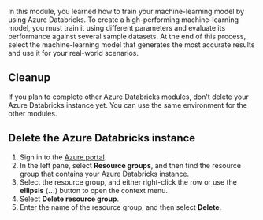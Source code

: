 In this module, you learned how to train your machine-learning model by using Azure Databricks. To create a high-performing machine-learning model, you must train it using different parameters and evaluate its performance against several sample datasets. At the end of this process, select the machine-learning model that generates the most accurate results and use it for your real-world scenarios.

## Cleanup

If you plan to complete other Azure Databricks modules, don't delete your Azure Databricks instance yet. You can use the same environment for the other modules.

## Delete the Azure Databricks instance

1. Sign in to the [Azure portal](https://portal.azure.com?azure-portal=true).
1. In the left pane, select **Resource groups**, and then find the resource group that contains your Azure Databricks instance.
1. Select the resource group, and either right-click the row or use the **ellipsis** (**...**) button to open the context menu.
1. Select **Delete resource group**.
1. Enter the name of the resource group, and then select **Delete**.